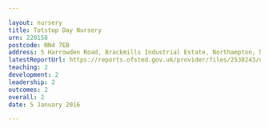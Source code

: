```yaml
---

layout: nursery
title: Totstop Day Nursery
urn: 220158
postcode: NN4 7EB
address: 5 Harrowden Road, Brackmills Industrial Estate, Northampton, Northamptonshire, NN4 7EB
latestReportUrl: https://reports.ofsted.gov.uk/provider/files/2538243/urn/220158.pdf
teaching: 2
development: 2
leadership: 2
outcomes: 2
overall: 2
date: 5 January 2016

---
```

